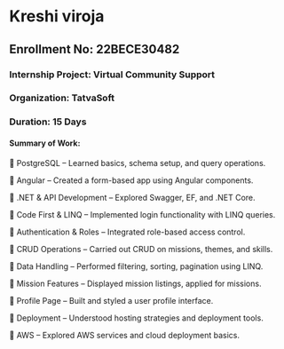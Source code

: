 # Kreshi viroja
## Enrollment No: 22BECE30482
### Internship Project: Virtual Community Support
### Organization: TatvaSoft
### Duration: 15 Days
#### Summary of Work:

📌 PostgreSQL – Learned basics, schema setup, and query operations.

📌 Angular – Created a form-based app using Angular components.

📌 .NET & API Development – Explored Swagger, EF, and .NET Core.

📌 Code First & LINQ – Implemented login functionality with LINQ queries.

📌 Authentication & Roles – Integrated role-based access control.

📌 CRUD Operations – Carried out CRUD on missions, themes, and skills.

📌 Data Handling – Performed filtering, sorting, pagination using LINQ.

📌 Mission Features – Displayed mission listings, applied for missions.

📌 Profile Page – Built and styled a user profile interface.

📌 Deployment – Understood hosting strategies and deployment tools.

📌 AWS – Explored AWS services and cloud deployment basics.
